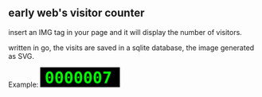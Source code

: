early web's visitor counter
---

insert an IMG tag in your page and it will display the number of visitors.

written in go, the visits are saved in a sqlite database, the image generated as SVG.

Example:
<img src="https://github.com/premek/counter/blob/main/example/aaa.svg" />
